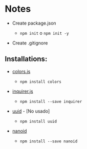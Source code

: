 # Notes
- Create package.json
    - `npm init` o `npm init -y`

- Create .gitignore

## Installations:
- [colors.js](https://www.npmjs.com/package/colors)
    - `npm install colors`

- [inquirer.js](https://www.npmjs.com/package/inquirer)
    - `npm install --save inquirer`

- [uuid](https://www.npmjs.com/package/uuid) - [No usado]
    - `npm install uuid`

- [nanoid](https://github.com/ai/nanoid#readme)
    - `npm install --save nanoid`